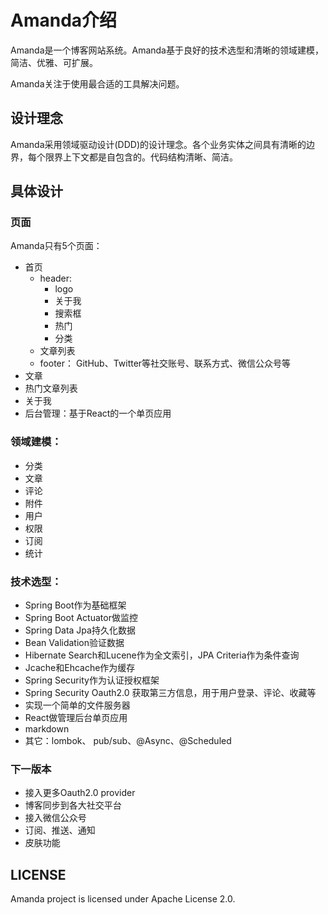# Amanda介绍

Amanda是一个博客网站系统。Amanda基于良好的技术选型和清晰的领域建模，简洁、优雅、可扩展。

Amanda关注于使用最合适的工具解决问题。

## 设计理念
Amanda采用领域驱动设计(DDD)的设计理念。各个业务实体之间具有清晰的边界，每个限界上下文都是自包含的。代码结构清晰、简洁。

## 具体设计
### 页面
Amanda只有5个页面：

* 首页
    * header: 
        * logo 
        * 关于我
        * 搜索框
        * 热门
        * 分类
    * 文章列表
    * footer： GitHub、Twitter等社交账号、联系方式、微信公众号等
* 文章
* 热门文章列表
* 关于我
* 后台管理：基于React的一个单页应用

### 领域建模：
* 分类
* 文章
* 评论
* 附件
* 用户
* 权限
* 订阅
* 统计

### 技术选型：
* Spring Boot作为基础框架
* Spring Boot Actuator做监控
* Spring Data Jpa持久化数据
* Bean Validation验证数据
* Hibernate Search和Lucene作为全文索引，JPA Criteria作为条件查询
* Jcache和Ehcache作为缓存
* Spring Security作为认证授权框架
* Spring Security Oauth2.0 获取第三方信息，用于用户登录、评论、收藏等
* 实现一个简单的文件服务器
* React做管理后台单页应用
* markdown
* 其它：lombok、 pub/sub、@Async、@Scheduled

### 下一版本
* 接入更多Oauth2.0 provider
* 博客同步到各大社交平台
* 接入微信公众号
* 订阅、推送、通知
* 皮肤功能

## LICENSE
Amanda project is licensed under Apache License 2.0.
